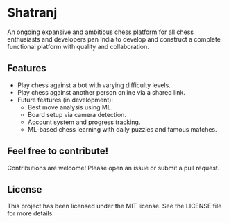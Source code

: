 # Shatranj
An ongoing expansive and ambitious chess platform for all chess enthusiasts and developers pan India to develop and construct a complete functional platform with quality and collaboration.

## Features

- Play chess against a bot with varying difficulty levels.
- Play chess against another person online via a shared link.
- Future features (in development):
  - Best move analysis using ML.
  - Board setup via camera detection.
  - Account system and progress tracking.
  - ML-based chess learning with daily puzzles and famous matches.

## Feel free to contribute! 
Contributions are welcome! Please open an issue or submit a pull request.

## License
This project has been licensed under the MIT license. See the LICENSE file for more details.
